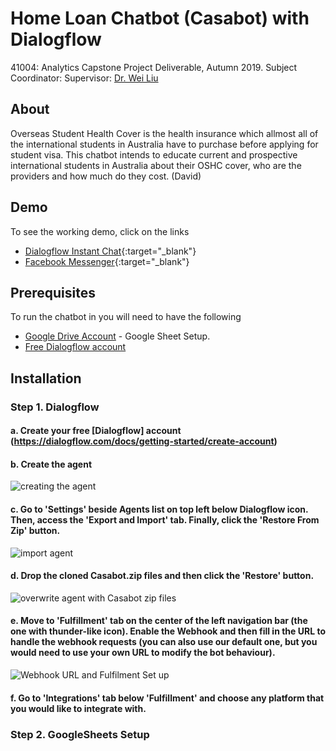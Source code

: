 # Home Loan Chatbot (Casabot) with Dialogflow

41004: Analytics Capstone Project Deliverable, Autumn 2019.
Subject Coordinator: Supervisor: 
[Dr. Wei Liu](https://www.uts.edu.au/staff/wei.liu)

## About

Overseas Student Health Cover is the health insurance which allmost all of the international students in Australia have to purchase before applying for student visa. 
This chatbot intends to educate current and prospective international students in Australia about their OSHC cover, who are the providers and how much do they cost. 
(David)

## Demo
To see the working demo, click on the links
- [Dialogflow Instant Chat](https://bot.dialogflow.com/CasaBot){:target="_blank"}
- [Facebook Messenger](m.me/400454180513269){:target="_blank"}
## Prerequisites

To run the chatbot in you will need to have the following

 - [Google Drive Account](https://drive.google.com/drive/u/0/) - Google Sheet Setup.
 - [Free Dialogflow account](https://console.dialogflow.com)

## Installation

###  Step 1. Dialogflow

#### a. Create your free [Dialogflow] account (https://dialogflow.com/docs/getting-started/create-account)
#### b. Create the agent
![creating the agent](https://i.imgur.com/0p9NtwW.png)

#### c. Go to 'Settings' beside Agents list on top left below Dialogflow icon. Then, access the 'Export and Import' tab. Finally, click the 'Restore From Zip' button.
![import agent](https://i.imgur.com/pqJN0tc.png)

#### d. Drop the cloned Casabot.zip files and then click the 'Restore' button.
![overwrite agent with Casabot zip files](https://i.imgur.com/8vetGjn.png)

#### e. Move to 'Fulfillment' tab on the center of the left navigation bar (the one with thunder-like icon). Enable the Webhook and then fill in the URL to handle the webhook requests (you can also use our default one, but you would need to use your own URL to modify the bot behaviour). 
![Webhook URL and Fulfilment Set up](https://i.imgur.com/fmA9TgA.png)

#### f. Go to 'Integrations' tab below 'Fulfillment' and choose any platform that you would like to integrate with.

### Step 2. GoogleSheets Setup 


